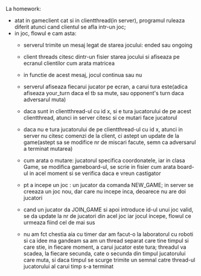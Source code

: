 La homework:
- atat in gameclient cat si in clientthread(in server), programul ruleaza diferit atunci cand clientul se afla intr-un joc;
- in joc, flowul e cam asta:
  - serverul trimite un mesaj legat de starea jocului:  ended sau ongoing
  - client threads citesc dintr-un fisier starea jocului si afiseaza pe ecranul clientilor cum arata matricea
  - in functie de acest mesaj, jocul continua sau nu
  - serverul afiseaza fiecarui jucator pe ecran, a carui tura este(adica afiseaza your_turn daca el tb sa mute, sau opponent's turn daca adversarul muta)
  - daca sunt in clientthread-ul cu id x, si e tura jucatorului de pe acest clientthread, atunci in server citesc si ce mutari face jucatorul
  - daca nu e tura jucatorului de pe clientthread-ul cu id x, atunci in server nu citesc comenzi de la client, ci astept un update de la game(astept sa se modifice
  nr de miscari facute, semn ca adversarul a terminat mutarea)
  - cum arata o mutare: jucatorul specifica coordonatele, iar in clasa Game, se modifica gameboard-ul, se scrie in fisier cum arata board-ul in acel moment si se verifica
  daca e vreun castigator
  
  - pt a incepe un joc : un jucator da comanda NEW_GAME; in server se creeaza un joc nou, dar care nu incepe inca, deoarece nu are doi jucatori
  - cand un jucator da JOIN_GAME si apoi introduce id-ul unui joc valid, se da update la nr de jucatori din acel joc iar jocul incepe, flowul ce urmeaza fiind cel de mai sus
  - nu am fct chestia aia cu timer dar am facut-o la laboratorul cu roboti si ca idee ma gandeam sa am un thread separat care tine timpul si care stie, in fiecare moment, a carui jucator este tura;
  threadul va scadea, la fiecare secunda, cate o secunda din timpul jucatorului care muta, si daca timpul se scurge trimite un semnal catre thread-ul jucatorului al carui timp s-a terminat
